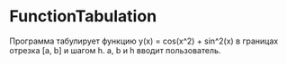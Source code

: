# FunctionTabulation
Программа табулирует функцию y(x) = cos(x^2) + sin^2(x) в границах отрезка [a, b] и шагом h. a, b и h вводит пользователь.
